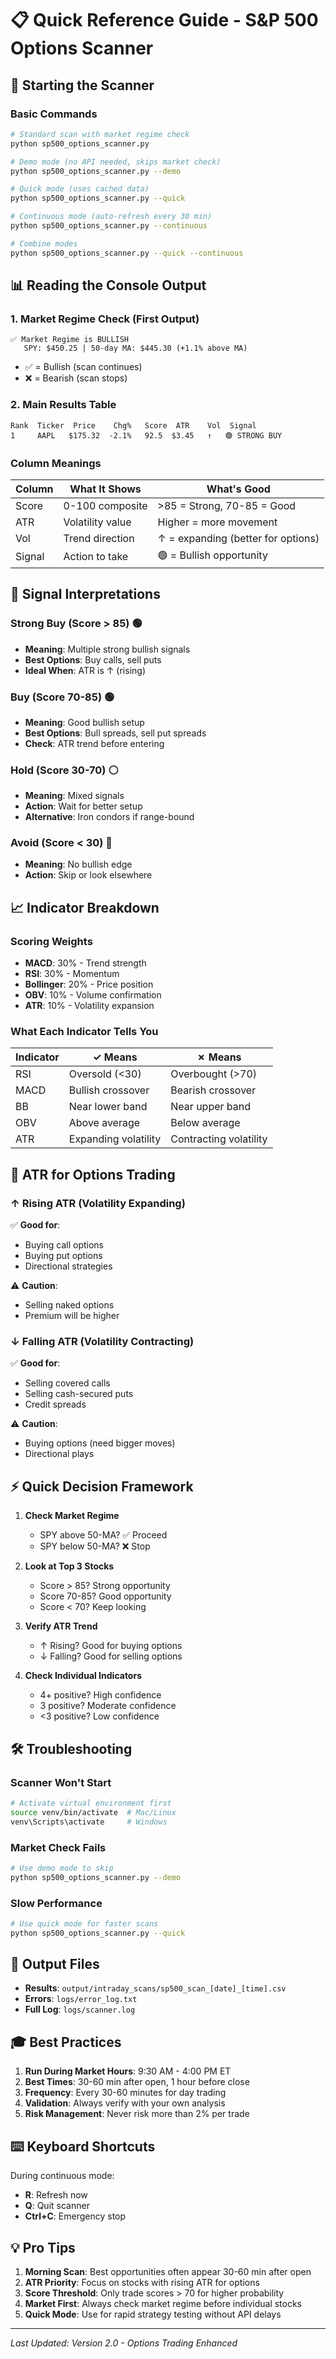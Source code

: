 # 📋 Quick Reference Guide - S&P 500 Options Scanner

## 🚀 Starting the Scanner

### Basic Commands
```bash
# Standard scan with market regime check
python sp500_options_scanner.py

# Demo mode (no API needed, skips market check)
python sp500_options_scanner.py --demo

# Quick mode (uses cached data)
python sp500_options_scanner.py --quick

# Continuous mode (auto-refresh every 30 min)
python sp500_options_scanner.py --continuous

# Combine modes
python sp500_options_scanner.py --quick --continuous
```

## 📊 Reading the Console Output

### 1. Market Regime Check (First Output)
```
✅ Market Regime is BULLISH
   SPY: $450.25 | 50-day MA: $445.30 (+1.1% above MA)
```
- ✅ = Bullish (scan continues)
- ❌ = Bearish (scan stops)

### 2. Main Results Table
```
Rank  Ticker  Price    Chg%   Score  ATR    Vol  Signal
1     AAPL   $175.32  -2.1%   92.5  $3.45   ↑   🟢 STRONG BUY
```

### Column Meanings
| Column | What It Shows | What's Good |
|--------|--------------|-------------|
| Score | 0-100 composite | >85 = Strong, 70-85 = Good |
| ATR | Volatility value | Higher = more movement |
| Vol | Trend direction | ↑ = expanding (better for options) |
| Signal | Action to take | 🟢 = Bullish opportunity |

## 🎯 Signal Interpretations

### Strong Buy (Score > 85) 🟢
- **Meaning**: Multiple strong bullish signals
- **Best Options**: Buy calls, sell puts
- **Ideal When**: ATR is ↑ (rising)

### Buy (Score 70-85) 🟢
- **Meaning**: Good bullish setup
- **Best Options**: Bull spreads, sell put spreads
- **Check**: ATR trend before entering

### Hold (Score 30-70) ⚪
- **Meaning**: Mixed signals
- **Action**: Wait for better setup
- **Alternative**: Iron condors if range-bound

### Avoid (Score < 30) 🔴
- **Meaning**: No bullish edge
- **Action**: Skip or look elsewhere

## 📈 Indicator Breakdown

### Scoring Weights
- **MACD**: 30% - Trend strength
- **RSI**: 30% - Momentum
- **Bollinger**: 20% - Price position
- **OBV**: 10% - Volume confirmation
- **ATR**: 10% - Volatility expansion

### What Each Indicator Tells You
| Indicator | ✓ Means | ✗ Means |
|-----------|---------|---------|
| RSI | Oversold (<30) | Overbought (>70) |
| MACD | Bullish crossover | Bearish crossover |
| BB | Near lower band | Near upper band |
| OBV | Above average | Below average |
| ATR | Expanding volatility | Contracting volatility |

## 🔄 ATR for Options Trading

### ↑ Rising ATR (Volatility Expanding)
✅ **Good for**:
- Buying call options
- Buying put options
- Directional strategies

⚠️ **Caution**:
- Selling naked options
- Premium will be higher

### ↓ Falling ATR (Volatility Contracting)
✅ **Good for**:
- Selling covered calls
- Selling cash-secured puts
- Credit spreads

⚠️ **Caution**:
- Buying options (need bigger moves)
- Directional plays

## ⚡ Quick Decision Framework

1. **Check Market Regime**
   - SPY above 50-MA? ✅ Proceed
   - SPY below 50-MA? ❌ Stop

2. **Look at Top 3 Stocks**
   - Score > 85? Strong opportunity
   - Score 70-85? Good opportunity
   - Score < 70? Keep looking

3. **Verify ATR Trend**
   - ↑ Rising? Good for buying options
   - ↓ Falling? Good for selling options

4. **Check Individual Indicators**
   - 4+ positive? High confidence
   - 3 positive? Moderate confidence
   - <3 positive? Low confidence

## 🛠️ Troubleshooting

### Scanner Won't Start
```bash
# Activate virtual environment first
source venv/bin/activate  # Mac/Linux
venv\Scripts\activate     # Windows
```

### Market Check Fails
```bash
# Use demo mode to skip
python sp500_options_scanner.py --demo
```

### Slow Performance
```bash
# Use quick mode for faster scans
python sp500_options_scanner.py --quick
```

## 📁 Output Files

- **Results**: `output/intraday_scans/sp500_scan_[date]_[time].csv`
- **Errors**: `logs/error_log.txt`
- **Full Log**: `logs/scanner.log`

## 🎓 Best Practices

1. **Run During Market Hours**: 9:30 AM - 4:00 PM ET
2. **Best Times**: 30-60 min after open, 1 hour before close
3. **Frequency**: Every 30-60 minutes for day trading
4. **Validation**: Always verify with your own analysis
5. **Risk Management**: Never risk more than 2% per trade

## ⌨️ Keyboard Shortcuts

During continuous mode:
- **R**: Refresh now
- **Q**: Quit scanner
- **Ctrl+C**: Emergency stop

## 💡 Pro Tips

1. **Morning Scan**: Best opportunities often appear 30-60 min after open
2. **ATR Priority**: Focus on stocks with rising ATR for options
3. **Score Threshold**: Only trade scores > 70 for higher probability
4. **Market First**: Always check market regime before individual stocks
5. **Quick Mode**: Use for rapid strategy testing without API delays

---
*Last Updated: Version 2.0 - Options Trading Enhanced*